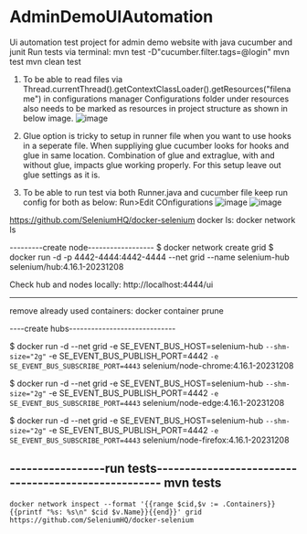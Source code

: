 # AdminDemoUIAutomation
Ui automation test project for admin demo website with java cucumber and junit
Run tests via terminal: 
mvn test -D"cucumber.filter.tags=@login"
mvn test
mvn clean test
1. To be able to read files via Thread.currentThread().getContextClassLoader().getResources("filename") in configurations manager Configurations folder under resources 
also needs to be marked as resources in project structure as shown in below image.
![image](https://user-images.githubusercontent.com/130054374/232771905-afbefaee-ca9e-4c39-b4f5-3afe0e6a1a07.png)


2. Glue option is tricky to setup in runner file when you want to use hooks in a seperate file. When suppliying glue cucumber looks for hooks and glue in same location. 
Combination of glue and extraglue, with and without glue, impacts glue working properly. For this setup leave out glue settings as it is.
3. To be able to run test via both Runner.java and cucumber file keep run config for both as below:
Run>Edit COnfigurations
![image](https://user-images.githubusercontent.com/130054374/232773173-2c7d9458-6e91-4db0-8c3f-957a63b8afdc.png)
![image](https://user-images.githubusercontent.com/130054374/232773282-b52e3692-3be6-455b-903a-43d8eaaa4528.png)

https://github.com/SeleniumHQ/docker-selenium
docker ls:
docker network ls




---------create node------------------
$ docker network create grid
$ docker run -d -p 4442-4444:4442-4444 --net grid --name selenium-hub selenium/hub:4.16.1-20231208

Check hub and nodes locally: http://localhost:4444/ui

-----------------------------------------
remove already used containers:
docker container prune

----create hubs-----------------------------

$ docker run -d --net grid -e SE_EVENT_BUS_HOST=selenium-hub `
    --shm-size="2g" `
    -e SE_EVENT_BUS_PUBLISH_PORT=4442 `
    -e SE_EVENT_BUS_SUBSCRIBE_PORT=4443 `
    selenium/node-chrome:4.16.1-20231208
	
$ docker run -d --net grid -e SE_EVENT_BUS_HOST=selenium-hub `
    --shm-size="2g" `
    -e SE_EVENT_BUS_PUBLISH_PORT=4442 `
    -e SE_EVENT_BUS_SUBSCRIBE_PORT=4443 `
    selenium/node-edge:4.16.1-20231208
	
$ docker run -d --net grid -e SE_EVENT_BUS_HOST=selenium-hub `
    --shm-size="2g" `
    -e SE_EVENT_BUS_PUBLISH_PORT=4442 `
    -e SE_EVENT_BUS_SUBSCRIBE_PORT=4443 `
    selenium/node-firefox:4.16.1-20231208

-----------------run tests----------------------------------------------------
mvn tests
----------------------------------------------------
	docker network inspect --format '{{range $cid,$v := .Containers}}{{printf "%s: %s\n" $cid $v.Name}}{{end}}' grid
	https://github.com/SeleniumHQ/docker-selenium
 
